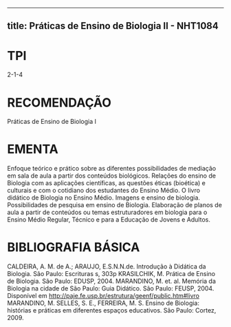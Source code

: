 
---
title: Práticas de Ensino de Biologia II - NHT1084 
---

# TPI

2-1-4

# RECOMENDAÇÃO

Práticas de Ensino de Biologia I

# EMENTA

Enfoque teórico e prático sobre as diferentes possibilidades de mediação em sala de aula a partir dos conteúdos biológicos. Relações do ensino de Biologia com as aplicações científicas, as questões éticas (bioética) e culturais e com o cotidiano dos estudantes do Ensino Médio. O livro didático de Biologia no Ensino Médio. Imagens e ensino de biologia. Possibilidades de pesquisa em ensino de Biologia. Elaboração de planos de aula a partir de conteúdos ou temas estruturadores em biologia para o Ensino Médio Regular, Técnico e para a Educação de Jovens e Adultos.

# BIBLIOGRAFIA BÁSICA

CALDEIRA, A. M. de A.; ARAUJO, E.S.N.N.de. Introdução à Didática da Biologia. São Paulo: Escrituras s, 303p
KRASILCHIK, M. Prática de Ensino de Biologia. São Paulo: EDUSP, 2004.
MARANDINO, M. et. al. Memória da Biologia na cidade de São Paulo: Guia Didático. São Paulo: FEUSP, 2004. Disponível em http://paje.fe.usp.br/estrutura/geenf/public.htm#livro
MARANDINO, M. SELLES, S. E., FERREIRA, M. S. Ensino de Biologia: histórias e práticas em diferentes espaços educativos. São Paulo: Cortez, 2009.
        